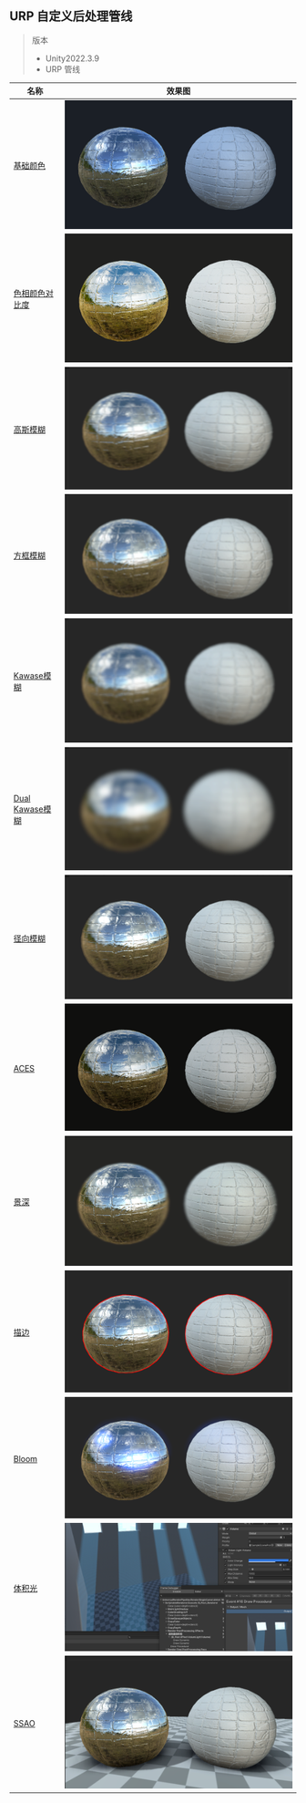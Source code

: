 
## URP 自定义后处理管线
> 版本
> - Unity2022.3.9     
> - URP 管线


 名称 | 效果图 | 
 ---- | ---- | 
 [基础颜色](https://github.com/721802711/B_Post.github.io/tree/main/Assets/B_Post/01_Color)  | ![image](https://github.com/721802711/B_Post/blob/main/Assets/B_Post/01_Color/Color.png) |  
 [色相颜色对比度](https://github.com/721802711/B_Post/tree/main/Assets/B_Post/02_ColorAdiustment) | ![image](https://github.com/721802711/B_Post/blob/main/Assets/B_Post/02_ColorAdiustment/Adiustment.png) | 
 [高斯模糊](https://github.com/721802711/B_Post/tree/main/Assets/B_Post/03_Blur) |![image](https://github.com/721802711/B_Post/blob/main/Assets/B_Post/03_Blur/%E9%AB%98%E6%96%AF%E6%A8%A1%E7%B3%8A.png) | 
 [方框模糊](https://github.com/721802711/B_Post/tree/main/Assets/B_Post/03_Blur) |![image](https://github.com/721802711/B_Post/blob/main/Assets/B_Post/03_Blur/Box%20%E6%A8%A1%E7%B3%8A.png) |
 [Kawase模糊](https://github.com/721802711/B_Post/tree/main/Assets/B_Post/03_Blur) |![image](https://github.com/721802711/B_Post/blob/main/Assets/B_Post/03_Blur/Kawase%E6%A8%A1%E7%B3%8A.png) |
 [Dual Kawase模糊](https://github.com/721802711/B_Post/tree/main/Assets/B_Post/03_Blur) |![image](https://github.com/721802711/B_Post/blob/main/Assets/B_Post/03_Blur/Dual%20Kawase%E6%A8%A1%E7%B3%8A.png) |
 [径向模糊](https://github.com/721802711/B_Post/tree/main/Assets/B_Post/04_RadialBlur) | ![image](https://github.com/721802711/B_Post/blob/main/Assets/B_Post/04_RadialBlur/Radial%E6%A8%A1%E7%B3%8A.png) | 
 [ACES](https://github.com/721802711/B_Post/tree/main/Assets/B_Post/05_ToneMapping) | ![image](https://github.com/721802711/B_Post/blob/main/Assets/B_Post/05_ToneMapping/ACES.png) | 
 [景深](https://github.com/721802711/B_Post/tree/main/Assets/B_Post/06_DepthOfField) | ![image](https://github.com/721802711/B_Post/blob/main/Assets/B_Post/06_DepthOfField/Depth%20of%20Fieid.png) | 
 [描边](https://github.com/721802711/B_Post/tree/main/Assets/B_Post/07_Outlint) | ![image](https://github.com/721802711/B_Post/blob/main/Assets/B_Post/07_Outlint/%E6%8F%8F%E8%BE%B9.png) | 
 [Bloom](https://github.com/721802711/B_Post/tree/main/Assets/B_Post/08_Bloom) | ![image](https://github.com/721802711/B_Post/blob/main/Assets/B_Post/08_Bloom/Bloom.png) | 
 [体积光](https://github.com/721802711/B_Post/tree/main/Assets/B_Post/09_VolumetricLight) | ![image](https://github.com/721802711/B_Post/blob/main/Assets/B_Post/09_VolumetricLight/VolumetricLight.png) | 
 [SSAO](https://github.com/721802711/B_Post/tree/main/Assets/B_Post/10_SSAO) | ![image](https://github.com/721802711/B_Post/blob/main/Assets/B_Post/10_SSAO/SSAO.png) | 
